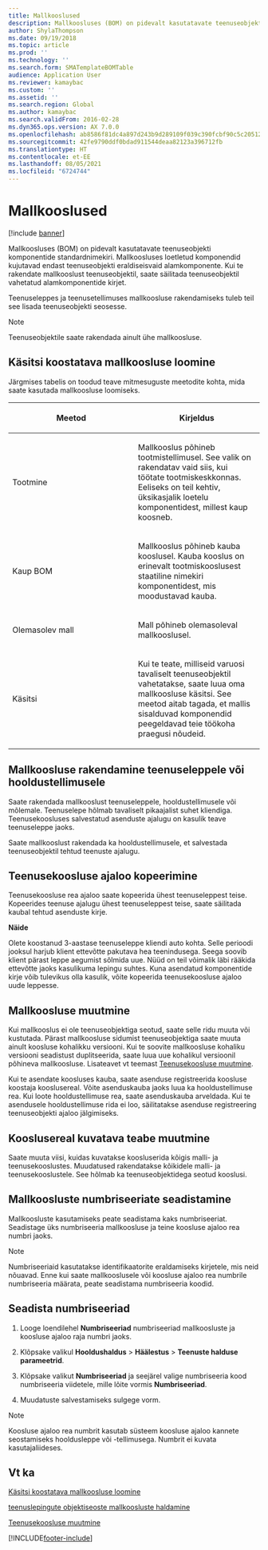 ```yaml
---
title: Mallkooslused
description: Mallkoosluses (BOM) on pidevalt kasutatavate teenuseobjekti komponentide standardnimekiri.
author: ShylaThompson
ms.date: 09/19/2018
ms.topic: article
ms.prod: ''
ms.technology: ''
ms.search.form: SMATemplateBOMTable
audience: Application User
ms.reviewer: kamaybac
ms.custom: ''
ms.assetid: ''
ms.search.region: Global
ms.author: kamaybac
ms.search.validFrom: 2016-02-28
ms.dyn365.ops.version: AX 7.0.0
ms.openlocfilehash: ab8586f81dc4a897d243b9d289109f039c390fcbf90c5c205125cf49eb5e8e39
ms.sourcegitcommit: 42fe9790ddf0bdad911544deaa82123a396712fb
ms.translationtype: HT
ms.contentlocale: et-EE
ms.lasthandoff: 08/05/2021
ms.locfileid: "6724744"
---
```

# <a name="template-boms"></a>Mallkooslused    

[!include [banner](../includes/banner.md)]


Mallkoosluses (BOM) on pidevalt kasutatavate teenuseobjekti komponentide standardnimekiri. Mallkoosluses loetletud komponendid kujutavad endast teenuseobjekti eraldiseisvaid alamkomponente. Kui te rakendate mallkooslust teenuseobjektil, saate säilitada teenuseobjektil vahetatud alamkomponentide kirjet.

Teenuseleppes ja teenusetellimuses mallkoosluse rakendamiseks tuleb teil see lisada teenuseobjekti seosesse.


> [!NOTE]
> <P>Teenuseobjektile saate rakendada ainult ühe mallkoosluse.</P>

## <a name="create-a-template-bom"></a>Käsitsi koostatava mallkoosluse loomine

Järgmises tabelis on toodud teave mitmesuguste meetodite kohta, mida saate kasutada mallkoosluse loomiseks.

<table>
<colgroup>
<col style="width: 50%" />
<col style="width: 50%" />
</colgroup>
<thead>
<tr class="header">
<th><p>Meetod</p></th>
<th><p>Kirjeldus</p></th>
</tr>
</thead>
<tbody>
<tr class="odd">
<td><p>Tootmine</p></td>
<td><p>Mallkooslus põhineb tootmistellimusel. See valik on rakendatav vaid siis, kui töötate tootmiskeskkonnas. Eeliseks on teil kehtiv, üksikasjalik loetelu komponentidest, millest kaup koosneb.</p></td>
</tr>
<tr class="even">
<td><p>Kaup BOM</p></td>
<td><p>Mallkooslus põhineb kauba kooslusel. Kauba kooslus on erinevalt tootmiskooslusest staatiline nimekiri komponentidest, mis moodustavad kauba.</p></td>
</tr>
<tr class="odd">
<td><p>Olemasolev mall</p></td>
<td><p>Mall põhineb olemasoleval mallkooslusel.</p></td>
</tr>
<tr class="even">
<td><p>Käsitsi</p></td>
<td><p>Kui te teate, milliseid varuosi tavaliselt teenuseobjektil vahetatakse, saate luua oma mallkoosluse käsitsi. See meetod aitab tagada, et mallis sisalduvad komponendid peegeldavad teie töökoha praegusi nõudeid.</p></td>
</tr>
</tbody>
</table>


## <a name="apply-the-template-bom-to-a-service-agreement-or-service-order"></a>Mallkoosluse rakendamine teenuseleppele või hooldustellimusele

Saate rakendada mallkooslust teenuseleppele, hooldustellimusele või mõlemale. Teenuselepe hõlmab tavaliselt pikaajalist suhet kliendiga. Teenusekoosluses salvestatud asenduste ajalugu on kasulik teave teenuseleppe jaoks.

Saate mallkooslust rakendada ka hooldustellimusele, et salvestada teenuseobjektil tehtud teenuste ajalugu.

## <a name="copy-the-history-of-a-service-bom"></a>Teenusekoosluse ajaloo kopeerimine

Teenusekoosluse rea ajaloo saate kopeerida ühest teenuseleppest teise. Kopeerides teenuse ajalugu ühest teenuseleppest teise, saate säilitada kaubal tehtud asenduste kirje.

**Näide**

Olete koostanud 3-aastase teenuseleppe kliendi auto kohta. Selle perioodi jooksul harjub klient ettevõtte pakutava hea teenindusega. Seega soovib klient pärast leppe aegumist sõlmida uue. Nüüd on teil võimalik läbi rääkida ettevõtte jaoks kasulikuma lepingu suhtes. Kuna asendatud komponentide kirje võib tulevikus olla kasulik, võite kopeerida teenusekoosluse ajaloo uude leppesse.

## <a name="modify-the-template-bom"></a>Mallkoosluse muutmine

Kui mallkooslus ei ole teenuseobjektiga seotud, saate selle ridu muuta või kustutada. Pärast mallkoosluse sidumist teenuseobjektiga saate muuta ainult koosluse kohalikku versiooni. Kui te soovite mallkoosluse kohaliku versiooni seadistust duplitseerida, saate luua uue kohalikul versioonil põhineva mallkoosluse. Lisateavet vt teemast [Teenusekoosluse muutmine](modify-service-bom.md).

Kui te asendate koosluses kauba, saate asenduse registreerida koosluse koostaja kooslusereal. Võite asenduskauba jaoks luua ka hooldustellimuse rea. Kui loote hooldustellimuse rea, saate asenduskauba arveldada. Kui te asendusele hooldustellimuse rida ei loo, säilitatakse asenduse registreering teenuseobjekti ajaloo jälgimiseks.

## <a name="change-how-information-on-the-bom-line-is-displayed"></a>Kooslusereal kuvatava teabe muutmine

Saate muuta viisi, kuidas kuvatakse koosluserida kõigis malli- ja teenusekooslustes. Muudatused rakendatakse kõikidele malli- ja teenusekooslustele. See hõlmab ka teenuseobjektidega seotud kooslusi.

## <a name="set-up-number-sequences-for-template-boms"></a>Mallkoosluste numbriseeriate seadistamine

Mallkoosluste kasutamiseks peate seadistama kaks numbriseeriat. Seadistage üks numbriseeria mallkoosluse ja teine koosluse ajaloo rea numbri jaoks.


> [!NOTE]
> <P>Numbriseeriaid kasutatakse identifikaatorite eraldamiseks kirjetele, mis neid nõuavad. Enne kui saate mallkooslusele või koosluse ajaloo rea numbrile numbriseeria määrata, peate seadistama numbriseeria koodid.</P>


## <a name="set-up-number-sequences"></a>Seadista numbriseeriad

1.  Looge loendilehel **Numbriseeriad** numbriseeriad mallkoosluste ja koosluse ajaloo raja numbri jaoks. 

2.  Klõpsake valikul **Hooldushaldus** \> **Häälestus** \> **Teenuste halduse parameetrid**.

3.  Klõpsake valikut **Numbriseeriad** ja seejärel valige numbriseeria kood numbriseeria viidetele, mille lõite vormis **Numbriseeriad**.

4.  Muudatuste salvestamiseks sulgege vorm.


> [!NOTE]
> <P>Koosluse ajaloo rea numbrit kasutab süsteem koosluse ajaloo kannete seostamiseks hooldusleppe või -tellimusega. Numbrit ei kuvata kasutajaliideses.</P>



## <a name="see-also"></a>Vt ka

[Käsitsi koostatava mallkoosluse loomine](create-template-bom.md)

[teenuslepingute objektiseoste mallkoosluste haldamine](manage-template-boms-on-object-relations.md)

[Teenusekoosluse muutmine](modify-service-bom.md)

 




[!INCLUDE[footer-include](../../includes/footer-banner.md)]